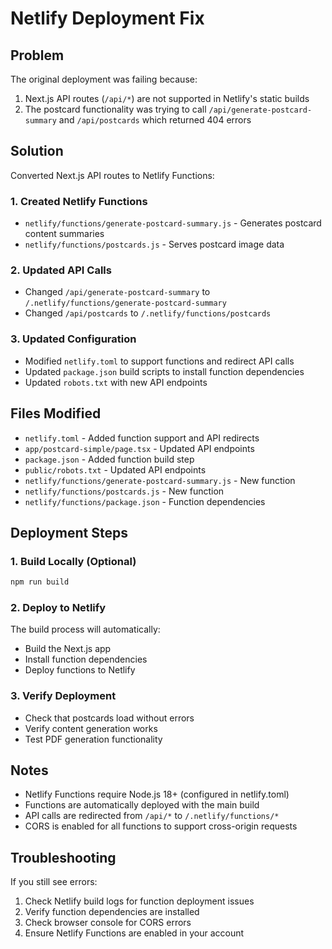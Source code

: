 # Netlify Deployment Fix

## Problem
The original deployment was failing because:
1. Next.js API routes (`/api/*`) are not supported in Netlify's static builds
2. The postcard functionality was trying to call `/api/generate-postcard-summary` and `/api/postcards` which returned 404 errors

## Solution
Converted Next.js API routes to Netlify Functions:

### 1. Created Netlify Functions
- `netlify/functions/generate-postcard-summary.js` - Generates postcard content summaries
- `netlify/functions/postcards.js` - Serves postcard image data

### 2. Updated API Calls
- Changed `/api/generate-postcard-summary` to `/.netlify/functions/generate-postcard-summary`
- Changed `/api/postcards` to `/.netlify/functions/postcards`

### 3. Updated Configuration
- Modified `netlify.toml` to support functions and redirect API calls
- Updated `package.json` build scripts to install function dependencies
- Updated `robots.txt` with new API endpoints

## Files Modified
- `netlify.toml` - Added function support and API redirects
- `app/postcard-simple/page.tsx` - Updated API endpoints
- `package.json` - Added function build step
- `public/robots.txt` - Updated API endpoints
- `netlify/functions/generate-postcard-summary.js` - New function
- `netlify/functions/postcards.js` - New function
- `netlify/functions/package.json` - Function dependencies

## Deployment Steps

### 1. Build Locally (Optional)
```bash
npm run build
```

### 2. Deploy to Netlify
The build process will automatically:
- Build the Next.js app
- Install function dependencies
- Deploy functions to Netlify

### 3. Verify Deployment
- Check that postcards load without errors
- Verify content generation works
- Test PDF generation functionality

## Notes
- Netlify Functions require Node.js 18+ (configured in netlify.toml)
- Functions are automatically deployed with the main build
- API calls are redirected from `/api/*` to `/.netlify/functions/*`
- CORS is enabled for all functions to support cross-origin requests

## Troubleshooting
If you still see errors:
1. Check Netlify build logs for function deployment issues
2. Verify function dependencies are installed
3. Check browser console for CORS errors
4. Ensure Netlify Functions are enabled in your account

